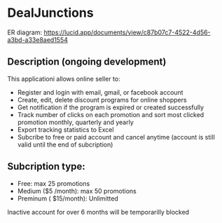 # DealJunctions
ER diagram: https://lucid.app/documents/view/c87b07c7-4522-4d56-a3bd-a33e8aed1554

## Description (ongoing development)
This applicationi allows online seller to:
- Register and login with email, gmail, or facebook account
- Create, edit, delete discount programs for online shoppers
- Get notification if the program is expired or created successfully
- Track number of clicks on each promotion and sort most clicked promotion monthly, quarterly and yearly
- Export tracking statistics to Excel
- Subcribe to free or paid account and cancel anytime (account is still valid until the end of subcription)

## Subcription type:
- Free: max 25 promotions
- Medium ($5 /month): max 50 promotions
- Preminum ( $15/month): Unlimitted

Inactive account for over 6 months will be temporarilly blocked
